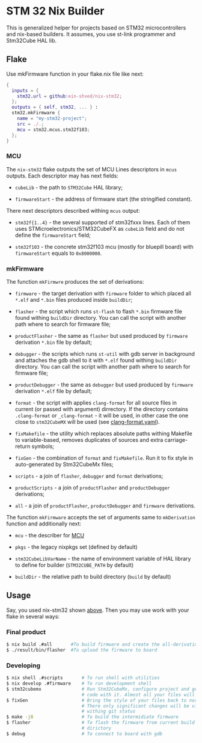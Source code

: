 # STM 32 Nix Builder

This is generalized helper for projects based on STM32 microcontrollers and
nix-based builders. It assumes, you use st-link programmer and Stm32Cube HAL
lib.

## Flake

Use mkFirmware function in your flake.nix file like next:

```nix
{
  inputs = {
    stm32.url = github:ein-shved/nix-stm32;
  };
  outputs = { self, stm32, ... } :
  stm32.mkFirmware {
    name = "my-stm32-project";
    src = ./.;
    mcu = stm32.mcus.stm32f103;
  };
}
```

### MCU

The `nix-stm32` flake outputs the set of MCU Lines descriptors in `mcus`
outputs. Each descriptor may has next fields:

* `cubeLib` - the path to `STM32Cube` HAL library;

* `firmwareStart` - the address of firmware start (the stringified constant).

There next descriptors described withing `mcus` output:

* `stm32f{1..4}` - the several supported of stm32fxxx lines. Each of them uses
  STMicroelectronics/STM32CubeFX as `cubeLib` field and do not define the
  `firmwareStart` field;

* `stm32f103` - the concrete stm32f103 mcu (mostly for bluepill board) with
  `firmwareStart` equals to `0x8000000`.

### mkFirmware

The function `mkFirmwre` produces the set of derivations:

* `firmware` - the target derivation with `firmware` folder to which placed all
  `*.elf` and `*.bin` files produced inside `buildDir`;

* `flasher` - the script which runs `st-flash` to flash `*.bin` firmware file
  found withing `buildDir` directory. You can call the script with another path
  where to search for firmware file;

* `productFlasher` - the same as `flasher` but used produced by `firmware`
  derivation `*.bin` file by default;

* `debugger` - the scripts which runs `st-util` with gdb server in background
  and attaches the gdb shell to it with `*.elf` found withing `buildDir`
  directory. You can call the script with another path where to search for
  firmware file;

* `productDebugger` - the same as `debugger` but used produced by `firmware`
  derivation `*.elf` file by default;

* `format` - the script with applies `clang-format` for all source files in
  current (or passed with argument) dirrectory. If the directory contains
  `.clang-format` or `_clang-format` - it will be used, in other case the one
  close to `stm32CubeMX` will be used (see
  [clang-format.yaml](clang-format.yaml)).

* `fixMakefile` - the utility which replaces absolute paths withing Makefile to
  variable-based, removes duplicates of sources and extra carriage-return
  symbols;

* `fixGen` - the combination of `format` and `fixMakefile`. Run it to fix style
  in auto-generated by Stm32CubeMx files;

* `scripts` - a join of `flasher`, `debugger` and `format` derivations;

* `productScripts` - a join of `productFlasher` and `productDebugger`
  derivations;

* `all` - a join of `productFlasher`, `productDebugger` and `firmware`
  derivations.

The function `mkFirmware` accepts the set of arguments same to `mkDerivation`
function and additionally next:

* `mcu` - the describer for [MCU](#MCU)

* `pkgs` - the legacy nixpkgs set (defined by default)

* `stm32CubeLibVarName` - the name of environment variable of HAL library to
  define for builder (`STM32CUBE_PATH` by default)

* `buildDir` - the relative path to build directory (`build` by default)

## Usage

Say, you used nix-stm32 shown [above](#Flake). Then you may use work with your
flake in several ways:

### Final product

```bash
$ nix build .#all       #To build firmware and create the all-derivation
$ ./result/bin/flasher  #To upload the firmware to board
```

### Developing

```bash
$ nix shell .#scripts       # To run shell with utilities
$ nix develop .#firmware    # To run development shell
$ stm32cubemx               # Run Stm32CubeMx, configure project and generate
                            # code with it. Almost all your files will change.
$ fixGen                    # Bring the style of your files back to normal.
                            # There only significant changes will be visible
                            # withing git status
$ make -j8                  # To build the intermidiate firmware
$ flasher                   # To flash the firmware from current build
                            # dirictory
$ debug                     # To connect to board with gdb
```

